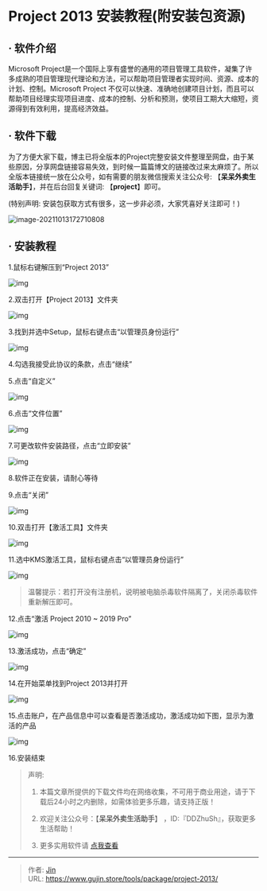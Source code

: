 # Project 2013 安装教程(附安装包资源)



## · 软件介绍

Microsoft Project是一个国际上享有盛誉的通用的项目管理工具软件，凝集了许多成熟的项目管理现代理论和方法，可以帮助项目管理者实现时间、资源、成本的计划、控制。Microsoft Project 不仅可以快速、准确地创建项目计划，而且可以帮助项目经理实现项目进度、成本的控制、分析和预测，使项目工期大大缩短，资源得到有效利用，提高经济效益。

## · 软件下载

为了方便大家下载，博主已将全版本的Project完整安装文件整理至网盘，由于某些原因，分享网盘链接容易失效，到时候一篇篇博文的链接改过来太麻烦了。所以全版本链接统一放在公众号，如有需要的朋友微信搜索关注公众号: 【**呆呆外卖生活助手**】，并在后台回复关键词: 【**project**】即可。

(特别声明: 安装包获取方式有很多，这一步非必须，大家凭喜好关注即可！)

![image-20211013172710808](https://img.gujin.store/img/image-20211013172710808.png)


## · 安装教程

1.鼠标右键解压到“Project 2013”

![img](https://img.gujin.store/img/v2-35d714078545dbbcd7d30e7b3970961b_720w.png)

2.双击打开【Project 2013】文件夹

![img](https://img.gujin.store/img/v2-b7029d4d1a5650c18b6adfffe51327c7_720w.png)

3.找到并选中Setup，鼠标右键点击“以管理员身份运行”

![img](https://img.gujin.store/img/v2-9ad456670fbbba9c6a66c975ad994fe0_720w.png)

4.勾选我接受此协议的条款，点击“继续”

5.点击“自定义”

![img](https://img.gujin.store/img/v2-b00e94308ed9518a1a0bd0dff27b8c5a_720w.png)

6.点击“文件位置”

![img](https://img.gujin.store/img/v2-8df277be1a46494e69135d9b6659fed7_720w.png)

7.可更改软件安装路径，点击“立即安装”

![img](https://img.gujin.store/img/v2-d676c993f569ff1ccd5f4df7feea82db_720w.png)

8.软件正在安装，请耐心等待

9.点击“关闭”

![img](https://img.gujin.store/img/v2-2013c841eda65cc16785753e69559283_720w.png)

10.双击打开【激活工具】文件夹

![img](https://img.gujin.store/img/v2-25ff7c11a20da0c1bf65562e5032f0f3_720w.png)

11.选中KMS激活工具，鼠标右键点击“以管理员身份运行”

![img](https://img.gujin.store/img/v2-9a9e464556385545ef8176c8996ef107_720w.png)

> 温馨提示：若打开没有注册机，说明被电脑杀毒软件隔离了，关闭杀毒软件重新解压即可。

12.点击“激活 Project 2010 ~ 2019 Pro”

![img](https://img.gujin.store/img/v2-6446ada7bb72b1638b127c28280f22d6_720w.png)

13.激活成功，点击“确定”

![img](https://img.gujin.store/img/v2-e5ab72982d751f54fde428e234da2ad7_720w.png)

14.在开始菜单找到Project 2013并打开

![img](https://img.gujin.store/img/v2-42cc05564fd6bf57660f3c52a184519f_720w.png)

15.点击账户，在产品信息中可以查看是否激活成功，激活成功如下图，显示为激活的产品

![img](https://img.gujin.store/img/v2-6d443f133c8f1e8f4fc018dcc9e6e777_720w.png)

16.安装结束




> 声明: 
>
> 1. 本篇文章所提供的下载文件均在网络收集，不可用于商业用途，请于下载后24小时之内删除，如需体验更多乐趣，请支持正版！
>
> 2. 欢迎关注公众号：【**呆呆外卖生活助手**】 ，ID:『DDZhuSh』，获取更多生活帮助！
>
> 3. 更多实用软件请  [点我查看](/tools)


---

> 作者: [Jin](https://img.gujin.store/img/favicon.ico)  
> URL: https://www.gujin.store/tools/package/project-2013/  

